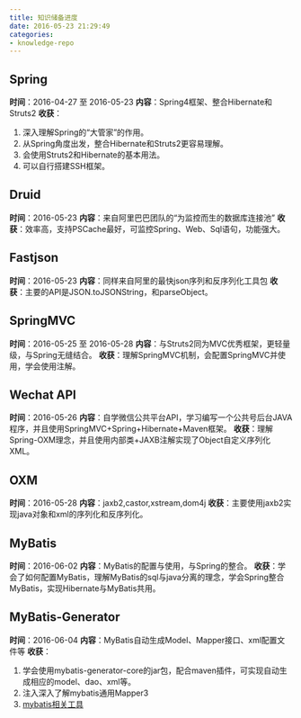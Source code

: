 ```yaml
---
title: 知识储备进度
date: 2016-05-23 21:29:49
categories:
- knowledge-repo
---
```

## Spring
**时间**：2016-04-27 至 2016-05-23
**内容**：Spring4框架、整合Hibernate和Struts2
**收获**：
1. 深入理解Spring的“大管家”的作用。
2. 从Spring角度出发，整合Hibernate和Struts2更容易理解。
3. 会使用Struts2和Hibernate的基本用法。
4. 可以自行搭建SSH框架。

## Druid
**时间**：2016-05-23
**内容**：来自阿里巴巴团队的“为监控而生的数据库连接池”
**收获**：效率高，支持PSCache最好，可监控Spring、Web、Sql语句，功能强大。

## Fastjson
**时间**：2016-05-23
**内容**：同样来自阿里的最快json序列和反序列化工具包
**收获**：主要的API是JSON.toJSONString，和parseObject。

## SpringMVC
**时间**：2016-05-25 至 2016-05-28
**内容**：与Struts2同为MVC优秀框架，更轻量级，与Spring无缝结合。
**收获**：理解SpringMVC机制，会配置SpringMVC并使用，学会使用注解。

## Wechat API
**时间**：2016-05-26
**内容**：自学微信公共平台API，学习编写一个公共号后台JAVA程序，并且使用SpringMVC+Spring+Hibernate+Maven框架。
**收获**：理解Spring-OXM理念，并且使用内部类+JAXB注解实现了Object自定义序列化XML。

## OXM
**时间**：2016-05-28
**内容**：jaxb2,castor,xstream,dom4j
**收获**：主要使用jaxb2实现java对象和xml的序列化和反序列化。

## MyBatis
**时间**：2016-06-02
**内容**：MyBatis的配置与使用，与Spring的整合。
**收获**：学会了如何配置MyBatis，理解MyBatis的sql与java分离的理念，学会Spring整合MyBatis，实现Hibernate与MyBatis共用。

## MyBatis-Generator
**时间**：2016-06-04
**内容**：MyBatis自动生成Model、Mapper接口、xml配置文件等
**收获**：
1. 学会使用mybatis-generator-core的jar包，配合maven插件，可实现自动生成相应的model、dao、xml等。
2. 注入深入了解mybatis通用Mapper3
3. [mybatis相关工具](http://www.mybatis.tk/)
